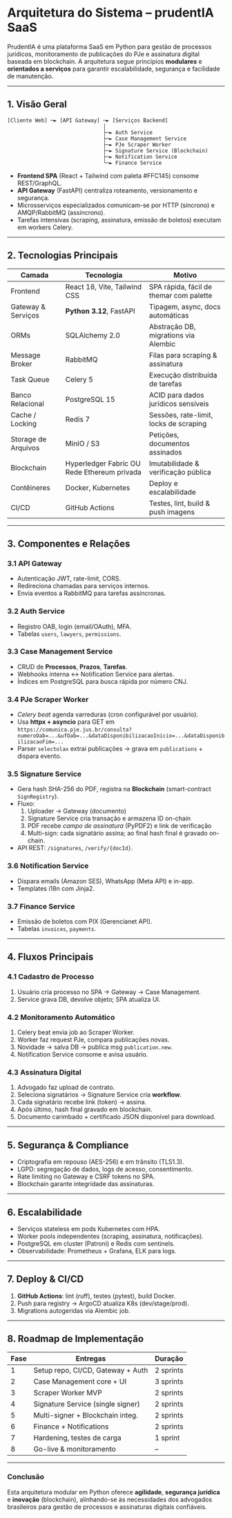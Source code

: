# Arquitetura do Sistema – prudentIA SaaS

PrudentIA é uma plataforma SaaS em Python para gestão de processos jurídicos, monitoramento de publicações do PJe e assinatura digital baseada em blockchain. A arquitetura segue princípios **modulares** e **orientados a serviços** para garantir escalabilidade, segurança e facilidade de manutenção.

---

## 1. Visão Geral

```
[Cliente Web] ─► [API Gateway] ─► [Serviços Backend]
                               │
                               ├─► Auth Service
                               ├─► Case Management Service
                               ├─► PJe Scraper Worker
                               ├─► Signature Service (Blockchain)
                               ├─► Notification Service
                               └─► Finance Service
```

* **Frontend SPA** (React + Tailwind com paleta #FFC145) consome REST/GraphQL.
* **API Gateway** (FastAPI) centraliza roteamento, versionamento e segurança.
* Microsserviços especializados comunicam-se por HTTP (síncrono) e AMQP/RabbitMQ (assíncrono).
* Tarefas intensivas (scraping, assinatura, emissão de boletos) executam em workers Celery.

---

## 2. Tecnologias Principais

| Camada | Tecnologia | Motivo |
|--------|------------|--------|
| Frontend | React 18, Vite, Tailwind CSS | SPA rápida, fácil de themar com palette |
| Gateway & Serviços | **Python 3.12**, FastAPI | Tipagem, async, docs automáticas |
| ORMs | SQLAlchemy 2.0 | Abstração DB, migrations via Alembic |
| Message Broker | RabbitMQ | Filas para scraping & assinatura |
| Task Queue | Celery 5 | Execução distribuída de tarefas |
| Banco Relacional | PostgreSQL 15 | ACID para dados jurídicos sensíveis |
| Cache / Locking | Redis 7 | Sessões, rate-limit, locks de scraping |
| Storage de Arquivos | MinIO / S3 | Petições, documentos assinados |
| Blockchain | Hyperledger Fabric OU Rede Ethereum privada | Imutabilidade & verificação pública |
| Contêineres | Docker, Kubernetes | Deploy e escalabilidade |
| CI/CD | GitHub Actions | Testes, lint, build & push imagens |

---

## 3. Componentes e Relações

### 3.1 API Gateway
* Autenticação JWT, rate-limit, CORS.
* Redireciona chamadas para serviços internos.
* Envia eventos a RabbitMQ para tarefas assíncronas.

### 3.2 Auth Service
* Registro OAB, login (email/OAuth), MFA.
* Tabelas `users`, `lawyers`, `permissions`.

### 3.3 Case Management Service
* CRUD de **Processos**, **Prazos**, **Tarefas**.
* Webhooks interna ↔️ Notification Service para alertas.
* Índices em PostgreSQL para busca rápida por número CNJ.

### 3.4 PJe Scraper Worker
* _Celery beat_ agenda varreduras (cron configurável por usuário).
* Usa **httpx + asyncio** para GET em 
  `https://comunica.pje.jus.br/consulta?numeroOab=...&ufOab=...&dataDisponibilizacaoInicio=...&dataDisponibilizacaoFim=...`
* Parser `selectolax` extrai publicações → grava em `publications` + dispara evento.

### 3.5 Signature Service
* Gera hash SHA-256 do PDF, registra na **Blockchain** (smart-contract `SignRegistry`).
* Fluxo:
  1. Uploader → Gateway (documento)
  2. Signature Service cria transação e armazena ID on-chain
  3. PDF recebe _campo de assinatura_ (PyPDF2) e link de verificação
  4. Multi-sign: cada signatário assina; ao final hash final é gravado on-chain.
* API REST: `/signatures`, `/verify/{docId}`.

### 3.6 Notification Service
* Dispara emails (Amazon SES), WhatsApp (Meta API) e in-app.
* Templates i18n com Jinja2.

### 3.7 Finance Service
* Emissão de boletos com PIX (Gerencianet API).
* Tabelas `invoices`, `payments`.

---

## 4. Fluxos Principais

### 4.1 Cadastro de Processo
1. Usuário cria processo no SPA → Gateway → Case Management.
2. Service grava DB, devolve objeto; SPA atualiza UI.

### 4.2 Monitoramento Automático
1. Celery beat envia job ao Scraper Worker.
2. Worker faz request PJe, compara publicações novas.
3. Novidade → salva DB → publica msg `publication.new`.
4. Notification Service consome e avisa usuário.

### 4.3 Assinatura Digital
1. Advogado faz upload de contrato.
2. Seleciona signatários → Signature Service cria **workflow**.
3. Cada signatário recebe link (token) → assina.
4. Após último, hash final gravado em blockchain.
5. Documento carimbado + certificado JSON disponível para download.

---

## 5. Segurança & Compliance

* Criptografia em repouso (AES-256) e em trânsito (TLS1.3).
* LGPD: segregação de dados, logs de acesso, consentimento.
* Rate limiting no Gateway e CSRF tokens no SPA.
* Blockchain garante integridade das assinaturas.

---

## 6. Escalabilidade

* Serviços stateless em pods Kubernetes com HPA.
* Worker pools independentes (scraping, assinatura, notificações).
* PostgreSQL em cluster (Patroni) e Redis com sentinels.
* Observabilidade: Prometheus + Grafana, ELK para logs.

---

## 7. Deploy & CI/CD

1. **GitHub Actions**: lint (ruff), testes (pytest), build Docker.
2. Push para registry → ArgoCD atualiza K8s (dev/stage/prod).
3. Migrations autogeridas via Alembic job.

---

## 8. Roadmap de Implementação

| Fase | Entregas | Duração |
|------|----------|---------|
| 1 | Setup repo, CI/CD, Gateway + Auth | 2 sprints |
| 2 | Case Management core + UI | 3 sprints |
| 3 | Scraper Worker MVP | 2 sprints |
| 4 | Signature Service (single signer) | 2 sprints |
| 5 | Multi-signer + Blockchain integ. | 2 sprints |
| 6 | Finance + Notifications | 2 sprints |
| 7 | Hardening, testes de carga | 1 sprint |
| 8 | Go-live & monitoramento | – |

---

### Conclusão
Esta arquitetura modular em Python oferece **agilidade**, **segurança jurídica** e **inovação** (blockchain), alinhando-se às necessidades dos advogados brasileiros para gestão de processos e assinaturas digitais confiáveis. 
